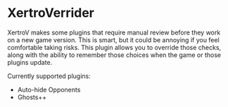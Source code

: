 # XertroVerrider

XertroV makes some plugins that require manual review before they work on a new game version. This is smart, but it could be annoying if you feel comfortable taking risks. This plugin allows you to override those checks, along with the ability to remember those choices when the game or those plugins update.

Currently supported plugins:

- Auto-hide Opponents
- Ghosts++